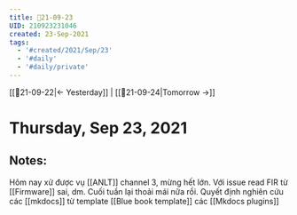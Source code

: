 ```yaml
---
title: 📝21-09-23
UID: 210923231046
created: 23-Sep-2021
tags:
  - '#created/2021/Sep/23'
  - '#daily'
  - '#daily/private'
---
```

[[📝21-09-22|<- Yesterday]] | [[📝21-09-24|Tomorrow ->]]
# Thursday, Sep 23, 2021

## Notes:
Hôm nay xử được vụ [[ANLT]] channel 3, mừng hết lớn. Với issue read FIR từ [[Firmware]] sai, dm. Cuối tuần lại thoải mái nữa rồi.
Quyết định nghiên cứu các [[mkdocs]] từ template [[Blue book template]]
các [[Mkdocs plugins]]

